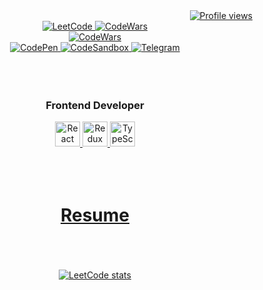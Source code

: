 <div align="right">
  <!--    Profile views    -->
  <a href="https://github.com/daniilboyarinkov" target="_blank">
    <img src="https://komarev.com/ghpvc/?username=daniilboyarinkov&style=plastic&color=000000" alt="Profile views" />
  </a>
</div>

<div align="center">
  <!--    LeetCode    -->
  <a href="https://leetcode.com/daniilboyarinkov/" target="_blank">
    <img src="https://img.shields.io/badge/LeetCode-000000?style=for-the-badge&logo=LeetCode&logoColor=#d16c06" alt="LeetCode" />
  </a>

  <!--    CodeWars    -->
  <a href="https://www.codewars.com/users/BitDittoWit" target="_blank">
    <img src="https://img.shields.io/badge/Codewars-000000?style=for-the-badge&logo=Codewars&logoColor=white" alt="CodeWars" />
  </a>

</div>

<div align="center"> 
  <!--    CodeWars    -->
  <a href="https://www.codewars.com/users/BitDittoWit" target="_blank">
    <img src="https://www.codewars.com/users/BitDittoWit/badges/large" alt="CodeWars" />
  </a>
</div>
  
<div id="header" align="center">
  
  <div id="badges">

<!--    CodePen    -->
<a href="https://codepen.io/daniilboyarinkov" target="_blank">
  <img src="https://img.shields.io/badge/Codepen-000000?style=for-the-badge&logo=codepen&logoColor=white" alt="CodePen" />
</a>


<!--    CodeSandbox    -->
<a href="https://codesandbox.io/search?query=danielboyarinkov&page=1&configure%5BhitsPerPage%5D=12" target="_blank">
  <img src="https://img.shields.io/badge/Codesandbox-000000?style=for-the-badge&logo=codesandbox&logoColor=white" alt="CodeSandbox" />
</a>

<!--    Telegram    -->
<a href="https://t.me/BitDittoWit" target="_blank">
  <img src="https://img.shields.io/badge/Telegram-000000?style=for-the-badge&logo=telegram&logoColor=white" alt="Telegram" />
</a>

  </div>

</div>


<br/>
<br/>
<br/>


<h3 align="center">Frontend Developer</h3>

<div align="center">
  
<a href="https://reactjs.org/">
  <img
    src="https://user-images.githubusercontent.com/25181517/183897015-94a058a6-b86e-4e42-a37f-bf92061753e5.png"
    alt="React"
    width="40"
    height="40"
  />
</a>


<a href="https://redux.js.org/">
  <img
    src="https://user-images.githubusercontent.com/25181517/187896150-cc1dcb12-d490-445c-8e4d-1275cd2388d6.png"
    alt="Redux"
    width="40"
    height="40"
  />
</a>


<a href="https://www.typescriptlang.org/">
  <img
    src="https://user-images.githubusercontent.com/25181517/183890598-19a0ac2d-e88a-4005-a8df-1ee36782fde1.png"
    alt="TypeScript"
    width="40"
    height="40"
  />
</a>

</div>

<div align="center"> 
  <br/>
<br/>
<br/>

<h1><a href="https://daniilboyarinkov.github.io/updated-resume/">
  Resume
</a></h1>

<br/>
<br/>
<br/>

  <!--    LeetCode    -->
  <a href="https://leetcode.com/daniilboyarinkov/" target="_blank">
<!--     <img src="https://leetcard.jacoblin.cool/daniilboyarinkov?ext=heatmap&theme=light" alt="LeetCode" /> -->
  <img src="https://leetcode-stats-six.vercel.app/?username=daniilboyarinkov&theme=dark" alt="LeetCode stats" />
  </a>
</div>

<br/>
<br/>

  
<!------------------------------------------------------------>
